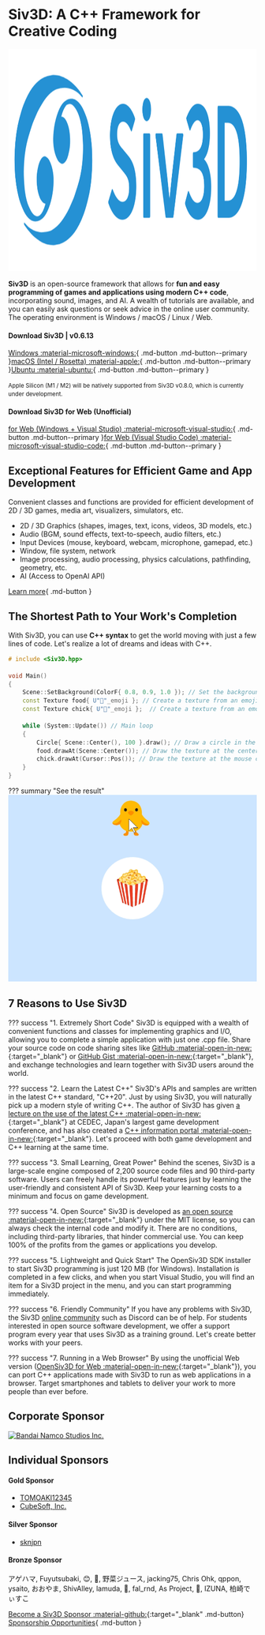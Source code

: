 # Siv3D: A C++ Framework for Creative Coding
<div class="logo"><img src="https://raw.githubusercontent.com/Siv3D/siv3d.site.resource/main/v6/logo/logo.png" width="1450" height="450"></div>

**Siv3D** is an open-source framework that allows for **fun and easy programming of games and applications using modern C++ code**, incorporating sound, images, and AI. A wealth of tutorials are available, and you can easily ask questions or seek advice in the online user community. The operating environment is Windows / macOS / Linux / Web.

#### Download Siv3D | v0.6.13

[Windows :material-microsoft-windows:](download/windows.md){ .md-button .md-button--primary }[macOS (Intel / Rosetta) :material-apple:](download/macos.md){ .md-button .md-button--primary }[Ubuntu :material-ubuntu:](download/ubuntu.md){ .md-button .md-button--primary }

<small>Apple Silicon (M1 / M2) will be natively supported from Siv3D v0.8.0, which is currently under development.</small>

#### Download Siv3D for Web (Unofficial)

[for Web (Windows + Visual Studio) :material-microsoft-visual-studio:](download/web.md){ .md-button .md-button--primary }[for Web (Visual Studio Code) :material-microsoft-visual-studio-code:](download/web.md){ .md-button .md-button--primary }


## Exceptional Features for Efficient Game and App Development
Convenient classes and functions are provided for efficient development of 2D / 3D games, media art, visualizers, simulators, etc.

- 2D / 3D Graphics (shapes, images, text, icons, videos, 3D models, etc.)
- Audio (BGM, sound effects, text-to-speech, audio filters, etc.)
- Input Devices (mouse, keyboard, webcam, microphone, gamepad, etc.)
- Window, file system, network
- Image processing, audio processing, physics calculations, pathfinding, geometry, etc.
- AI (Access to OpenAI API)

[Learn more](features.md){ .md-button }


## The Shortest Path to Your Work's Completion
With Siv3D, you can use **C++ syntax** to get the world moving with just a few lines of code. Let's realize a lot of dreams and ideas with C++.

```cpp
# include <Siv3D.hpp>

void Main()
{
	Scene::SetBackground(ColorF{ 0.8, 0.9, 1.0 }); // Set the background color
	const Texture food{ U"🍿"_emoji }; // Create a texture from an emoji
	const Texture chick{ U"🐥"_emoji };	// Create a texture from an emoji

	while (System::Update()) // Main loop
	{
		Circle{ Scene::Center(), 100 }.draw(); // Draw a circle in the center of the scene
		food.drawAt(Scene::Center()); // Draw the texture at the center of the screen
		chick.drawAt(Cursor::Pos()); // Draw the texture at the mouse cursor position
	}
}
```

??? summary "See the result"
    ![](https://raw.githubusercontent.com/Siv3D/siv3d.site.resource/main/v6/demo/chick.gif)


## 7 Reasons to Use Siv3D

??? success "1. Extremely Short Code"
	Siv3D is equipped with a wealth of convenient functions and classes for implementing graphics and I/O, allowing you to complete a simple application with just one .cpp file. Share your source code on code sharing sites like [GitHub :material-open-in-new:](https://github.com/){:target="_blank"} or [GitHub Gist :material-open-in-new:](https://gist.github.com/){:target="_blank"}, and exchange technologies and learn together with Siv3D users around the world.

??? success "2. Learn the Latest C++"
	Siv3D's APIs and samples are written in the latest C++ standard, "C++20". Just by using Siv3D, you will naturally pick up a modern style of writing C++. The author of Siv3D has given [a lecture on the use of the latest C++ :material-open-in-new:](https://speakerdeck.com/cpp/cedec2020){:target="_blank"} at CEDEC, Japan's largest game development conference, and has also created a [C++ information portal :material-open-in-new:](https://cppmap.github.io/){:target="_blank"}. Let's proceed with both game development and C++ learning at the same time.

??? success "3. Small Learning, Great Power"
	Behind the scenes, Siv3D is a large-scale engine composed of 2,200 source code files and 90 third-party software. Users can freely handle its powerful features just by learning the user-friendly and consistent API of Siv3D. Keep your learning costs to a minimum and focus on game development.

??? success "4. Open Source"
	Siv3D is developed as [an open source :material-open-in-new:](https://github.com/Siv3D/OpenSiv3D){:target="_blank"} under the MIT license, so you can always check the internal code and modify it. There are no conditions, including third-party libraries, that hinder commercial use. You can keep 100% of the profits from the games or applications you develop.

??? success "5. Lightweight and Quick Start"
	The OpenSiv3D SDK installer to start Siv3D programming is just 120 MB (for Windows). Installation is completed in a few clicks, and when you start Visual Studio, you will find an item for a Siv3D project in the menu, and you can start programming immediately.

??? success "6. Friendly Community"
	If you have any problems with Siv3D, the Siv3D [online community](community/community.md) such as Discord can be of help. For students interested in open source software development, we offer a support program every year that uses Siv3D as a training ground. Let's create better works with your peers.

??? success "7. Running in a Web Browser"
	By using the unofficial Web version ([OpenSiv3D for Web :material-open-in-new:](https://siv3d.kamenokosoft.com/docs/en/){:target="_blank"}), you can port C++ applications made with Siv3D to run as web applications in a browser. Target smartphones and tablets to deliver your work to more people than ever before.


## Corporate Sponsor
<div class="sponsor"><a href="https://www.bandainamcostudios.com/" target="_blank"><img src="https://siv3d.jp/sponsors/バンダイナムコスタジオ.png" alt="Bandai Namco Studios Inc."></a></div>

## Individual Sponsors

#### Gold Sponsor 
- [TOMOAKI12345](https://github.com/TOMOAKI12345)
- [CubeSoft, Inc.](https://www.cube-soft.jp/)

#### Silver Sponsor
- [sknjpn](https://twitter.com/sknjpn)

#### Bronze Sponsor
アゲハマ, Fuyutsubaki, 😊, 🐝, 野菜ジュース, jacking75, Chris Ohk, qppon, ysaito, おおやま, ShivAlley, lamuda, 🌻, fal_rnd, As Project, 🍑, IZUNA, 柏崎でぃすこ

[Become a Siv3D Sponsor :material-github:](https://github.com/sponsors/Reputeless){:target="_blank" .md-button} [Sponsorship Opportunities](sponsorship/corporate-sponsor.md){ .md-button } 
